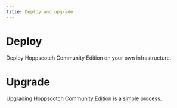 ```yaml
---
title: Deploy and upgrade
---
```


# Deploy

Deploy Hoppscotch Community Edition on your own infrastructure.

# Upgrade

Upgrading Hoppscotch Community Edition is a simple process.
